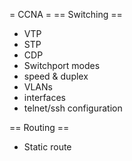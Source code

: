 = CCNA =
== Switching ==
* VTP
* STP
* CDP
* Switchport modes
* speed & duplex
* VLANs
* interfaces
* telnet/ssh configuration

== Routing ==
* Static route
